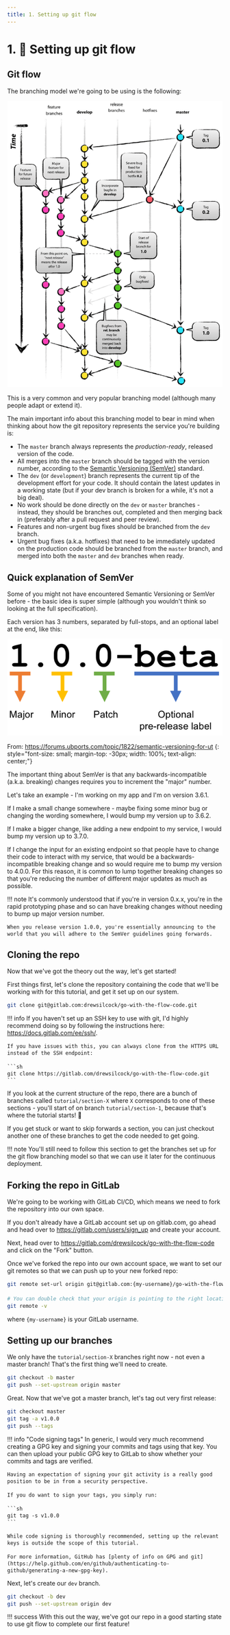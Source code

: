 ```yaml
---
title: 1. Setting up git flow
---
```


# 1. :twisted_rightwards_arrows: Setting up git flow

## Git flow

The branching model we're going to be using is the following:

![git flow branching model](images/git-flow.png)

This is a very common and very popular branching model (although many people adapt or extend it).

The main important info about this branching model to bear in mind when thinking about how the git repository represents the service you're building is:

- The `master` branch always represents the *production-ready*, released version of the code.
- All merges into the `master` branch should be tagged with the version number, according to the [Semantic Versioning (SemVer)](https://semver.org/) standard.
- The `dev` (or `development`) branch represents the current tip of the development effort for your code. It should contain the latest updates in a working state (but if your dev branch is broken for a while, it's not a big deal).
- No work should be done directly on the `dev` or `master` branches - instead, they should be branches out, completed and then merging back in (preferably after a pull request and peer review).
- Features and non-urgent bug fixes should be branched from the `dev` branch.
- Urgent bug fixes (a.k.a. hotfixes) that need to be immediately updated on the production code should be branched from the `master` branch, and merged into both the `master` and `dev` branches when ready.

## Quick explanation of SemVer

Some of you might not have encountered Semantic Versioning or SemVer before - the basic idea is super simple (although you wouldn't think so looking at the full specification).

Each version has 3 numbers, separated by full-stops, and an optional label at the end, like this:

![SemVer Demo](images/semver.png)

From: https://forums.ubports.com/topic/1822/semantic-versioning-for-ut
{: style="font-size: small; margin-top: -30px; width: 100%; text-align: center;"}

The important thing about SemVer is that any backwards-incompatible (a.k.a. breaking) changes requires you to increment the "major" number.

Let's take an example - I'm working on my app and I'm on version 3.6.1.

If I make a small change somewhere - maybe fixing some minor bug or changing the wording somewhere, I would bump my version up to 3.6.2.

If I make a bigger change, like adding a new endpoint to my service, I would bump my version up to 3.7.0.

If I change the input for an existing endpoint so that people have to change their code to interact with my service, that would be a backwards-incompatible breaking change and so would require me to bump my version to 4.0.0. For this reason, it is common to lump together breaking changes so that you're reducing the number of different major updates as much as possible.

!!! note
    It's commonly understood that if you're in version 0.x.x, you're in the rapid prototyping phase and so can have breaking changes without needing to bump up major version number.

    When you release version 1.0.0, you're essentially announcing to the world that you will adhere to the SemVer guidelines going forwards.

## Cloning the repo

Now that we've got the theory out the way, let's get started!

First things first, let's clone the repository containing the code that we'll be working with for this tutorial, and get it set up on our system.

```sh
git clone git@gitlab.com:drewsilcock/go-with-the-flow-code.git
```

!!! info
    If you haven't set up an SSH key to use with git, I'd highly recommend doing so by following the instructions here: https://docs.gitlab.com/ee/ssh/.

    If you have issues with this, you can always clone from the HTTPS URL instead of the SSH endpoint:

    ```sh
    git clone https://gitlab.com/drewsilcock/go-with-the-flow-code.git
    ```

If you look at the current structure of the repo, there are a bunch of branches called `tutorial/section-X` where `X` corresponds to one of these sections - you'll start of on branch `tutorial/section-1`, because that's where the tutorial starts! :slightly_smiling_face:

If you get stuck or want to skip forwards a section, you can just checkout another one of these branches to get the code needed to get going.

!!! note
    You'll still need to follow this section to get the branches set up for the git flow branching model so that we can use it later for the continuous deployment.


## Forking the repo in GitLab

We're going to be working with GitLab CI/CD, which means we need to fork the repository into our own space.

If you don't already have a GitLab account set up on gitlab.com, go ahead and head over to https://gitlab.com/users/sign_up and create your account.

Next, head over to https://gitlab.com/drewsilcock/go-with-the-flow-code and click on the "Fork" button.

Once we've forked the repo into our own account space, we want to set our git remotes so that we can push up to your new forked repo:

```sh
git remote set-url origin git@gitlab.com:{my-username}/go-with-the-flow-code.git

# You can double check that your origin is pointing to the right location like so:
git remote -v
```

where `{my-username}` is your GitLab username.

## Setting up our branches

We only have the `tutorial/section-X` branches right now - not even a master branch! That's the first thing we'll need to create.

```sh
git checkout -b master
git push --set-upstream origin master
```

Great. Now that we've got a master branch, let's tag out very first release:

```sh
git checkout master
git tag -a v1.0.0
git push --tags
```

!!! info "Code signing tags"
    In generic, I would very much recommend creating a GPG key and signing your commits and tags using that key. You can then upload your public GPG key to GitLab to show whether your commits and tags are verified.

    Having an expectation of signing your git activity is a really good position to be in from a security perspective.

    If you do want to sign your tags, you simply run:

    ```sh
    git tag -s v1.0.0
    ```

    While code signing is thoroughly recommended, setting up the relevant keys is outside the scope of this tutorial.

    For more information, GitHub has [plenty of info on GPG and git](https://help.github.com/en/github/authenticating-to-github/generating-a-new-gpg-key).

Next, let's create our `dev` branch.

```sh
git checkout -b dev
git push --set-upstream origin dev
```

!!! success
    With this out the way, we've got our repo in a good starting state to use git flow to complete our first feature!
